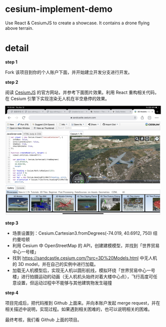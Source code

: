 # cesium-implement-demo
Use React &amp; CesiumJS to create a showcase. It contains a drone flying above terrain. 

# detail

**step 1**

Fork 该项目到你的个人账户下面，并开始建立开发分支进行开发。

**step 2**


阅读 [CesiumJS](https://cesium.com/) 的官方网站，并参考下面图片效果。利用 React 重构相关代码，在 Cesium 引擎下实现渲染无人机在半空悬停的效果。

![Demo](./images/demo.jpg)

**step 3**

- 场景设置到：Cesium.Cartesian3.fromDegrees(-74.019, 40.6912, 750) 纽约曼哈顿
- 利用 Cesium 中 OpenStreetMap 的 API，创建建模模型，并找到「世界贸易中心一号楼」
- 找到 https://sandcastle.cesium.com/?src=3D%20Models.html 中无人机的 3D model，并在自己的实例中进行加载。
- 加载无人机模型后，实现无人机以圆形航线，模拟环绕「世界贸易中心一号楼」进行拍摄运动的动画（无人机机头始终对着大楼中心点），飞行高度可任意设置，但运动过程中不能够与其他建筑物发生碰撞

**step 4**

项目完成后，把代码推到 Github 上面来。并向本账户发起 merge request，并在相关描述中说明，实现过程。如果遇到相关困难的，也可以说明相关的困难。

最终考核，我们看 Github 上面的项目。
